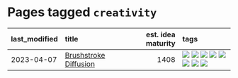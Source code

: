 # Pages tagged `creativity`

|last_modified|title|est. idea maturity|tags
|:---|:---|---:|:---|
|2023-04-07|[Brushstroke Diffusion](../brushstroke-diffusion.md)|1408|[![](https://img.shields.io/badge/tag-artisticstyletransfer-c979f)](../tags/artisticstyletransfer.md) [![](https://img.shields.io/badge/tag-creativity-93f011)](../tags/creativity.md) [![](https://img.shields.io/badge/tag-deepgenerativemodeling-8613e9)](../tags/deepgenerativemodeling.md) [![](https://img.shields.io/badge/tag-experimental-4072a1)](../tags/experimental.md) [![](https://img.shields.io/badge/tag-image_processing-926797)](../tags/image_processing.md) [![](https://img.shields.io/badge/tag-modeltraining-ca3dce)](../tags/modeltraining.md) [![](https://img.shields.io/badge/tag-painting-b1fd1a)](../tags/painting.md) [![](https://img.shields.io/badge/tag-wip-abf295)](../tags/wip.md)|